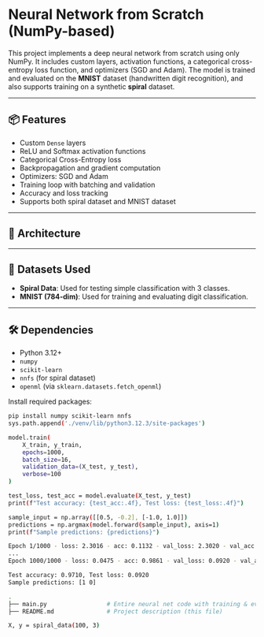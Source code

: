 # Neural Network from Scratch (NumPy-based)

This project implements a deep neural network from scratch using only NumPy. It includes custom layers, activation functions, a categorical cross-entropy loss function, and optimizers (SGD and Adam). The model is trained and evaluated on the **MNIST** dataset (handwritten digit recognition), and also supports training on a synthetic **spiral** dataset.

---

## 📦 Features

- Custom `Dense` layers
- ReLU and Softmax activation functions
- Categorical Cross-Entropy loss
- Backpropagation and gradient computation
- Optimizers: SGD and Adam
- Training loop with batching and validation
- Accuracy and loss tracking
- Supports both spiral dataset and MNIST dataset

---

## 🧠 Architecture


---

## 🧪 Datasets Used

- **Spiral Data**: Used for testing simple classification with 3 classes.
- **MNIST (784-dim)**: Used for training and evaluating digit classification.

---

## 🛠️ Dependencies

- Python 3.12+
- `numpy`
- `scikit-learn`
- `nnfs` (for spiral dataset)
- `openml` (via `sklearn.datasets.fetch_openml`)

Install required packages:

```bash
pip install numpy scikit-learn nnfs
sys.path.append('./venv/lib/python3.12.3/site-packages')

model.train(
    X_train, y_train,
    epochs=1000,
    batch_size=16,
    validation_data=(X_test, y_test),
    verbose=100
)

test_loss, test_acc = model.evaluate(X_test, y_test)
print(f"Test accuracy: {test_acc:.4f}, Test loss: {test_loss:.4f}")

sample_input = np.array([[0.5, -0.2], [-1.0, 1.0]])
predictions = np.argmax(model.forward(sample_input), axis=1)
print(f"Sample predictions: {predictions}")

Epoch 1/1000 - loss: 2.3016 - acc: 0.1132 - val_loss: 2.3020 - val_acc: 0.1135
...
Epoch 1000/1000 - loss: 0.0475 - acc: 0.9861 - val_loss: 0.0920 - val_acc: 0.9710

Test accuracy: 0.9710, Test loss: 0.0920
Sample predictions: [1 0]

.
├── main.py                 # Entire neural net code with training & evaluation
├── README.md               # Project description (this file)

X, y = spiral_data(100, 3)


